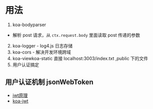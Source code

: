 # 用法
1. koa-bodyparser 
- 解析 post 请求，从 `ctx.request.body` 里面读取 post 传递的参数
2. koa-logger - log4.js 日志存储
3. koa-cors - 解决开发环境跨域
4. koa-viewkoa-static 直接 localhost:3003/index.txt ,public 下的文件
5. 用户认证搞定
## 用户认证机制 jsonWebToken 
- [jwt原理](https://www.jianshu.com/p/576dbf44b2ae)
- [koa-jwt](https://www.jianshu.com/p/176198fbdb35)
